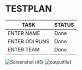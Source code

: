 # TESTPLAN
| TASK | STATUS
---|---|
ENTER NAME| Done|
ENTER ODI RUNS| Done
ENTER TEAM| Done
![Screenshot (45)](https://user-images.githubusercontent.com/98837074/161414055-29e5aca8-9db3-4d20-81a7-b734c9b93e38.png)
![outputfile1](https://user-images.githubusercontent.com/98837074/161414065-9641761a-3385-4e71-a907-fb0b841f2175.png)
